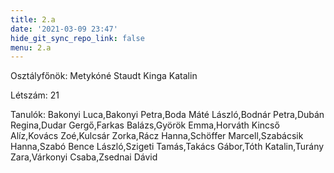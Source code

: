 ```yaml
---
title: 2.a
date: '2021-03-09 23:47'
hide_git_sync_repo_link: false
menu: 2.a
---
```


Osztályfőnök: Metykóné Staudt Kinga Katalin

Létszám: 21

Tanulók: Bakonyi Luca,Bakonyi Petra,Boda Máté László,Bodnár Petra,Dubán Regina,Dudar Gergő,Farkas Balázs,Györök Emma,Horváth Kincső Alíz,Kovács Zoé,Kulcsár Zorka,Rácz Hanna,Schöffer Marcell,Szabácsik Hanna,Szabó Bence László,Szigeti Tamás,Takács Gábor,Tóth Katalin,Turány Zara,Várkonyi Csaba,Zsednai Dávid